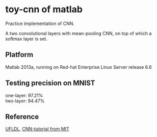 toy-cnn of matlab
===
Practice implementation of CNN.

A two convolutional layers with mean-pooling CNN, on top of which a softmax layer is set.


Platform
---
Matlab 2013a, running on Red-hat Enterprise Linux Server release 6.6

Testing precision on MNIST
---
one-layer: 97.21%     
two-layer: 94.47%

Reference
---
[UFLDL](http://ufldl.stanford.edu/tutorial/supervised/ConvolutionalNeuralNetwork/), [CNN-tutorial from MIT](http://cogprints.org/5869/1/cnn_tutorial.pdf)
